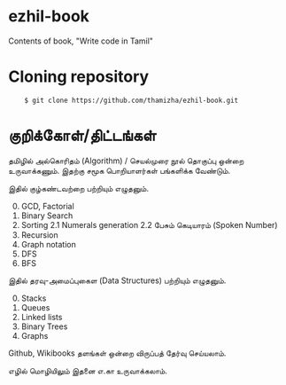 # ezhil-book
Contents of book, "Write code in Tamil"

Cloning repository
==================
```
    $ git clone https://github.com/thamizha/ezhil-book.git
```

குறிக்கோள்/திட்டங்கள்
=======================
தமிழில் அல்கொரிதம் (Algorithm) / செயல்முரை நூல் தொகுப்பு ஒன்றை உருவாக்கணும். இதற்கு சமூக பொறியாளர்கள் பங்களிக்க வேண்டும்.

இதில் குழ்கண்டவற்றை பற்றியும் எழுதனும்.

0. GCD, Factorial
1. Binary Search
2. Sorting
2.1 Numerals generation
2.2 பேசும் கெடியாரம் (Spoken Number)
3. Recursion
4. Graph notation
5. DFS
6. BFS

இதில் தரவு-அமைப்புகைள (Data Structures) பற்றியும் எழுதனும்.

0. Stacks
1. Queues
2. Linked lists
3. Binary Trees
4. Graphs

 Github, Wikibooks தளங்கள் ஒன்றை  விருப்பத் தேர்வு  செய்யலாம்.

எழில் மொழியிலும் இதனை எ.கா உருவாக்கலாம்.
